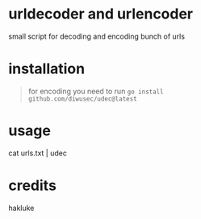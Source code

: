 # urldecoder and urlencoder

small script for decoding and encoding bunch of urls

# installation

> for encoding you need to run `go install github.com/diwusec/udec@latest`

# usage

cat urls.txt | udec

# credits

hakluke
